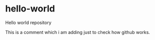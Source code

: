 # hello-world
Hello world repository

This is a comment which i am adding just to check how github works.
